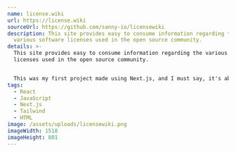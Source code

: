 ```yaml
---
name: license.wiki
url: https://license.wiki
sourceUrl: https://github.com/sanny-io/licensewiki
description: This site provides easy to consume information regarding the
  various software licenses used in the open source community.
details: >-
  This site provides easy to consume information regarding the various software
  licenses used in the open source community.


  This was my first project made using Next.js, and I must say, it's absolutely incredible. With every new project, the first thing I look forward to is using Next.js and having the development and deployment processes flow so much smoother than if I had worked with Create React App.
tags:
  - React
  - JavaScript
  - Next.js
  - Tailwind
  - HTML
image: /assets/uploads/licensewiki.png
imageWidth: 1518
imageHeight: 801
---
```

